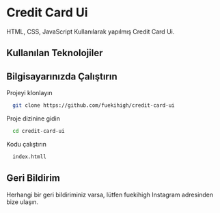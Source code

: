 
# Credit Card Ui

HTML, CSS, JavaScript Kullanılarak yapılmış Credit Card Ui.
## Kullanılan Teknolojiler

  
## Bilgisayarınızda Çalıştırın

Projeyi klonlayın

```bash
  git clone https://github.com/fuekihigh/credit-card-ui
```

Proje dizinine gidin

```bash
  cd credit-card-ui
```

Kodu çalıştırın

```bash
  index.htmll 
```

  
## Geri Bildirim

Herhangi bir geri bildiriminiz varsa, lütfen fuekihigh Instagram adresinden bize ulaşın.
  

